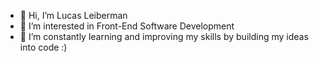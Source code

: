 - 👋 Hi, I’m Lucas Leiberman 
- 👀 I’m interested in Front-End Software Development
- 🌱 I’m constantly learning and improving my skills by building my ideas into code :)

<!---
LucasLeibs/LucasLeibs is a ✨ special ✨ repository because its `README.md` (this file) appears on your GitHub profile.
You can click the Preview link to take a look at your changes.
--->
